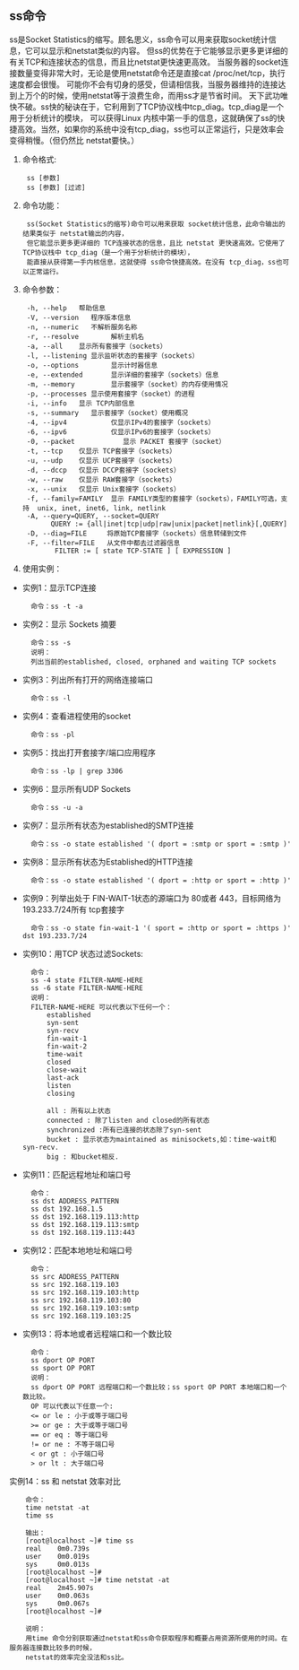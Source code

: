 ## ss命令
ss是Socket Statistics的缩写。顾名思义，ss命令可以用来获取socket统计信息，它可以显示和netstat类似的内容。
但ss的优势在于它能够显示更多更详细的有关TCP和连接状态的信息，而且比netstat更快速更高效。
当服务器的socket连接数量变得非常大时，无论是使用netstat命令还是直接cat /proc/net/tcp，执行速度都会很慢。
可能你不会有切身的感受，但请相信我，当服务器维持的连接达到上万个的时候，使用netstat等于浪费生命，而用ss才是节省时间。
天下武功唯快不破。ss快的秘诀在于，它利用到了TCP协议栈中tcp_diag。tcp_diag是一个用于分析统计的模块，
可以获得Linux 内核中第一手的信息，这就确保了ss的快捷高效。当然，如果你的系统中没有tcp_diag，ss也可以正常运行，只是效率会变得稍慢。（但仍然比 netstat要快。）

1. 命令格式:

        ss [参数]
        ss [参数] [过滤]
2. 命令功能：

        ss(Socket Statistics的缩写)命令可以用来获取 socket统计信息，此命令输出的结果类似于 netstat输出的内容，
        但它能显示更多更详细的 TCP连接状态的信息，且比 netstat 更快速高效。它使用了 TCP协议栈中 tcp_diag（是一个用于分析统计的模块），
        能直接从获得第一手内核信息，这就使得 ss命令快捷高效。在没有 tcp_diag，ss也可以正常运行。
3. 命令参数：

        -h, --help	 帮助信息
        -V, --version	程序版本信息
        -n, --numeric	不解析服务名称
        -r, --resolve        解析主机名
        -a, --all	 显示所有套接字（sockets）
        -l, --listening	显示监听状态的套接字（sockets）
        -o, --options        显示计时器信息
        -e, --extended       显示详细的套接字（sockets）信息
        -m, --memory         显示套接字（socket）的内存使用情况
        -p, --processes	显示使用套接字（socket）的进程
        -i, --info	 显示 TCP内部信息
        -s, --summary	显示套接字（socket）使用概况
        -4, --ipv4           仅显示IPv4的套接字（sockets）
        -6, --ipv6           仅显示IPv6的套接字（sockets）
        -0, --packet	        显示 PACKET 套接字（socket）
        -t, --tcp	 仅显示 TCP套接字（sockets）
        -u, --udp	 仅显示 UCP套接字（sockets）
        -d, --dccp	 仅显示 DCCP套接字（sockets）
        -w, --raw	 仅显示 RAW套接字（sockets）
        -x, --unix	 仅显示 Unix套接字（sockets）
        -f, --family=FAMILY  显示 FAMILY类型的套接字（sockets），FAMILY可选，支持  unix, inet, inet6, link, netlink
        -A, --query=QUERY, --socket=QUERY
              QUERY := {all|inet|tcp|udp|raw|unix|packet|netlink}[,QUERY]
        -D, --diag=FILE     将原始TCP套接字（sockets）信息转储到文件
        -F, --filter=FILE   从文件中都去过滤器信息
               FILTER := [ state TCP-STATE ] [ EXPRESSION ]
4. 使用实例：

* 实例1：显示TCP连接

        命令：ss -t -a
* 实例2：显示 Sockets 摘要

        命令：ss -s
        说明：
        列出当前的established, closed, orphaned and waiting TCP sockets
* 实例3：列出所有打开的网络连接端口

        命令：ss -l
* 实例4：查看进程使用的socket

        命令：ss -pl
* 实例5：找出打开套接字/端口应用程序

        命令：ss -lp | grep 3306
* 实例6：显示所有UDP Sockets

        命令：ss -u -a
* 实例7：显示所有状态为established的SMTP连接

        命令：ss -o state established '( dport = :smtp or sport = :smtp )'
* 实例8：显示所有状态为Established的HTTP连接

        命令：ss -o state established '( dport = :http or sport = :http )'
* 实例9：列举出处于 FIN-WAIT-1状态的源端口为 80或者 443，目标网络为 193.233.7/24所有 tcp套接字

        命令：ss -o state fin-wait-1 '( sport = :http or sport = :https )' dst 193.233.7/24
* 实例10：用TCP 状态过滤Sockets:

        命令：
        ss -4 state FILTER-NAME-HERE
        ss -6 state FILTER-NAME-HERE
        说明：
        FILTER-NAME-HERE 可以代表以下任何一个：
            established
            syn-sent
            syn-recv
            fin-wait-1
            fin-wait-2
            time-wait
            closed
            close-wait
            last-ack
            listen
            closing

            all : 所有以上状态
            connected : 除了listen and closed的所有状态
            synchronized :所有已连接的状态除了syn-sent
            bucket : 显示状态为maintained as minisockets,如：time-wait和syn-recv.
            big : 和bucket相反.
* 实例11：匹配远程地址和端口号

        命令：
        ss dst ADDRESS_PATTERN
        ss dst 192.168.1.5
        ss dst 192.168.119.113:http
        ss dst 192.168.119.113:smtp
        ss dst 192.168.119.113:443
* 实例12：匹配本地地址和端口号

        命令：
        ss src ADDRESS_PATTERN
        ss src 192.168.119.103
        ss src 192.168.119.103:http
        ss src 192.168.119.103:80
        ss src 192.168.119.103:smtp
        ss src 192.168.119.103:25
* 实例13：将本地或者远程端口和一个数比较

        命令：
        ss dport OP PORT
        ss sport OP PORT
        说明：
        ss dport OP PORT 远程端口和一个数比较；ss sport OP PORT 本地端口和一个数比较。
        OP 可以代表以下任意一个:
        <= or le : 小于或等于端口号
        >= or ge : 大于或等于端口号
        == or eq : 等于端口号
        != or ne : 不等于端口号
        < or gt : 小于端口号
        > or lt : 大于端口号
实例14：ss 和 netstat 效率对比

        命令：
        time netstat -at
        time ss

        输出：
        [root@localhost ~]# time ss
        real    0m0.739s
        user    0m0.019s
        sys     0m0.013s
        [root@localhost ~]#
        [root@localhost ~]# time netstat -at
        real    2m45.907s
        user    0m0.063s
        sys     0m0.067s
        [root@localhost ~]#

        说明：
        用time 命令分别获取通过netstat和ss命令获取程序和概要占用资源所使用的时间。在服务器连接数比较多的时候，
        netstat的效率完全没法和ss比。